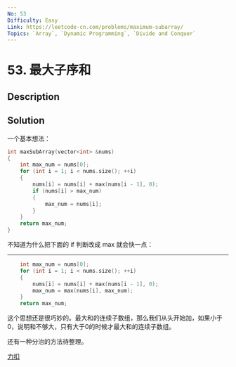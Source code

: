 ```yaml
---
No: 53
Difficulty: Easy
Link: https://leetcode-cn.com/problems/maximum-subarray/
Topics: `Array`, `Dynamic Programming`, `Divide and Conquer`
---
```


# 53. 最大子序和

## Description

## Solution

一个基本想法：

```cpp
int maxSubArray(vector<int> &nums)
{
    int max_num = nums[0];
    for (int i = 1; i < nums.size(); ++i)
    {
        nums[i] = nums[i] + max(nums[i - 1], 0);
        if (nums[i] > max_num)
        {
            max_num = nums[i];
        }
    }
    return max_num;
}
```

不知道为什么把下面的 if 判断改成 max 就会快一点：

-----
```cpp
    int max_num = nums[0];
    for (int i = 1; i < nums.size(); ++i)
    {
        nums[i] = nums[i] + max(nums[i - 1], 0);
        max_num = max(nums[i], max_num);
    }
    return max_num;
```

这个思想还是很巧妙的。最大和的连续子数组，那么我们从头开始加，如果小于0，说明和不够大，只有大于0的时候才最大和的连续子数组。

还有一种分治的方法待整理。

[力扣](https://leetcode-cn.com/problems/maximum-subarray/solution/zui-da-zi-xu-he-by-leetcode-solution/)